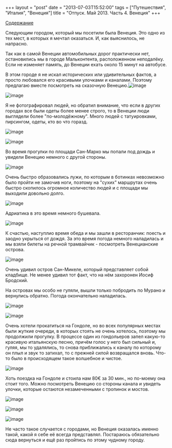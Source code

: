 +++
layout = "post"
date = "2013-07-03T15:52:00"
tags = ["Путешествия", "Италия", "Венеция"]
title = "Отпуск. Май 2013. Часть 4. Венеция"
+++

[Содержание](http://theuniversearound.tumblr.com/post/52147636517/2013)

Следующим городом, который мы посетили была Венеция. Это одно из тех мест, в которых я мечтал оказаться. И, как выяснилось, не напрасно.

Так как в самой Венеции автомобильных дорог практически нет, остановились мы в городе Мальконтента, расположенном неподалёку. Если не изменяет память, до Венеции ехать около 15 минут на автобусе.

В этом городе я не искал исторических или удивительных фактов, а просто любовался его красивыми улочками и каналами. Поэтому предлагаю вместе посмотреть на сказочную Венецию.![image](/images/f553c1a6eb11d9647dc26813daffe49b043df763444debc8852f4f0cb6219041.jpg)

![image](/images/ed6b35248bb2234f7b1073addadf46bda97ac41622db11b0132842c0f9712c8f.jpg)

Я не фотографировал людей, но обратил внимание, что если в других городах все были одеты более менее строго, то в Венеции люди выглядели более "по-молодёжному". Много людей с татуировками, пирсингом, одеты, кто во что горазд.

![image](/images/f25ddfe3a754a006b192f5084719a1d771dbef4ebc2adfbbbf1ae3737a6ab597.jpg)

![image](/images/312090ab02d1f59909b63e328255ef97f79dde2e340614e2d1b84a6e66800c66.jpg)

Во время прогулки по площади Сан-Марко мы попали под дождь и увидели Венецию немного с другой стороны.

![image](/images/28a859f24d1207e8d318a17ce4d8d8996bfffdacbb5569afd022872600fcc265.jpg)

Очень быстро образовались лужи, по которым в ботинках невозможно было пройти не замочив ноги, поэтому на "сухих" маршрутах очень быстро скопилось огромное количество людей и с площади мы выходили довольно долго.

![image](/images/74454b5c6f2286212b508abeb7e8427f6fc208ff81a220d6d2e8020220493a2c.jpg)

Адриатика в это время немного бушевала.

![image](/images/e5ff90524838ab0cd9641e6fe216350364f877fd458ad9e39888be371544227d.jpg)

К счастью, наступлио время обеда и мы зашли в ресторанчик: поесть и заодно укрыться от дождя. За это время погода немного наладилась и мы взяли билеты на речной трамвайчик - посмотреть Венецианские острова. 

![image](/images/71a6b6ce797e594ff7a28c820cac324558350af2a3bd33c3c2e86dfa6a7e7ea0.jpg)

Очень удивил остров Сан-Микеле, который представляет собой кладбище. Не менее удивил тот факт, что на нём захоронен Иосиф Бродский.  


На островах мы особо не гуляли, вышли только побродить по Мурано и вернулись обратно. Погода окончательно наладилась.

![image](/images/aa9bc11b005b9b2a1ed33009f557700c2009c710e397dfec364d09a566902733.jpg)

![image](/images/128306186c20a1fd90fd1244668b9b40c5c5bb163bfb368f058a144815d83c27.jpg)

Очень хотели прокатиться на Гондоле, но во всех популярных местах были жуткие очереди, в которых стоять не очень хотелось, поэтому мы продолжили прогулку. В процессе один из гондольеров запел какую-то красивую итальянскую песню, причём голос у него был сильный и, гуляя, мы то удалялись, то снова приближались к каналу по которому он плыл и звук то затихал, то с прежней силой возвращался вновь. Что-то было в происходящем такое волшебное и чистое.

![image](/images/1e555be40aec1374399ea6b68812600f440d94b812263f822f8a52947712033c.jpg)

Хоть поездка на Гондоле и стоила нам 80€ за 30 мин., но по-моему она стоит того. Можно посмотреть Венецию со стороны канала и увидеть улочки, которые остаются незамеченными с тропинок и мостов.

![image](/images/12cc3e3af331c58519a8562913eb412b470df884557a6a8778a284eb41f56fbb.jpg)

![image](/images/2dffa8df90cc57bc54e39cfc073e86836133479c0179ac71bada186f5f1e1873.jpg)

![image](/images/3ff24397ecff54e4899cb26e79f7c03daac4642bf70f2864ce4ed87a51e0b277.jpg)

Не часто такое случается с городами, но Венеция оказалась именно такой, какой я себе её всегда представлял. Постараюсь обязательно сюда вернуться и ещё раз пройтись по этому чудному городу.
